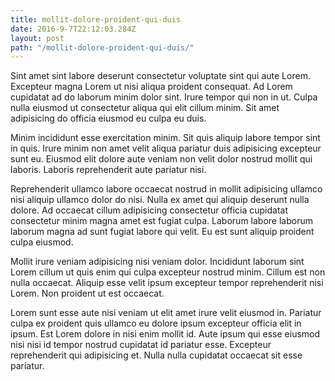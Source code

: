 ```yaml
---
title: mollit-dolore-proident-qui-duis
date: 2016-9-7T22:12:03.284Z
layout: post
path: "/mollit-dolore-proident-qui-duis/"
---
```


Sint amet sint labore deserunt consectetur voluptate sint qui aute Lorem. Excepteur magna Lorem ut nisi aliqua proident consequat. Ad Lorem cupidatat ad do laborum minim dolor sint. Irure tempor qui non in ut. Culpa nulla eiusmod ut consectetur aliqua qui elit cillum minim. Sit amet adipisicing do officia eiusmod eu culpa eu duis.

Minim incididunt esse exercitation minim. Sit quis aliquip labore tempor sint in quis. Irure minim non amet velit aliqua pariatur duis adipisicing excepteur sunt eu. Eiusmod elit dolore aute veniam non velit dolor nostrud mollit qui laboris. Laboris reprehenderit aute pariatur nisi.

Reprehenderit ullamco labore occaecat nostrud in mollit adipisicing ullamco nisi aliquip ullamco dolor do nisi. Nulla ex amet qui aliquip deserunt nulla dolore. Ad occaecat cillum adipisicing consectetur officia cupidatat consectetur minim magna amet est fugiat culpa. Laborum labore laborum laborum magna ad sunt fugiat labore qui velit. Eu est sunt aliquip proident culpa eiusmod.

Mollit irure veniam adipisicing nisi veniam dolor. Incididunt laborum sint Lorem cillum ut quis enim qui culpa excepteur nostrud minim. Cillum est non nulla occaecat. Aliquip esse velit ipsum excepteur tempor reprehenderit nisi Lorem. Non proident ut est occaecat.

Lorem sunt esse aute nisi veniam ut elit amet irure velit eiusmod in. Pariatur culpa ex proident quis ullamco eu dolore ipsum excepteur officia elit in ipsum. Est Lorem dolore in nisi enim mollit id. Aute ipsum qui esse eiusmod nisi nisi id tempor nostrud cupidatat id pariatur esse. Excepteur reprehenderit qui adipisicing et. Nulla nulla cupidatat occaecat sit esse pariatur.